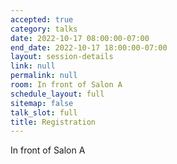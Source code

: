 ```yaml
---
accepted: true
category: talks
date: 2022-10-17 08:00:00-07:00
end_date: 2022-10-17 18:00:00-07:00
layout: session-details
link: null
permalink: null
room: In front of Salon A
schedule_layout: full
sitemap: false
talk_slot: full
title: Registration
---
```


In front of Salon A
